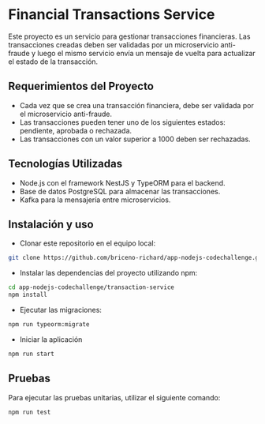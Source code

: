 
# Financial Transactions Service

Este proyecto es un servicio para gestionar transacciones financieras. Las transacciones creadas deben ser validadas por un microservicio anti-fraude y luego el mismo servicio envía un mensaje de vuelta para actualizar el estado de la transacción.

## Requerimientos del Proyecto

- Cada vez que se crea una transacción financiera, debe ser validada por el microservicio anti-fraude.
- Las transacciones pueden tener uno de los siguientes estados: pendiente, aprobada o rechazada.
- Las transacciones con un valor superior a 1000 deben ser rechazadas.

## Tecnologías Utilizadas

- Node.js con el framework NestJS y TypeORM para el backend.
- Base de datos PostgreSQL para almacenar las transacciones.
- Kafka para la mensajería entre microservicios.

## Instalación y uso

- Clonar este repositorio en el equipo local:

```bash
git clone https://github.com/briceno-richard/app-nodejs-codechallenge.git
```
- Instalar las dependencias del proyecto utilizando npm:

```bash
cd app-nodejs-codechallenge/transaction-service
npm install
```
- Ejecutar las migraciones:

```bash
npm run typeorm:migrate
```
- Iniciar la aplicación

```bash
npm run start
```

## Pruebas

Para ejecutar las pruebas unitarias, utilizar el siguiente comando:
```bash
npm run test
```